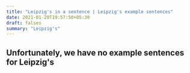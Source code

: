 ```yaml
---
title: "Leipzig's in a sentence | Leipzig's example sentences"
date: 2021-01-20T19:57:50+05:30
draft: falses
summary: "Leipzig's"
---
```

## Unfortunately, we have no example sentences for Leipzig's                 
